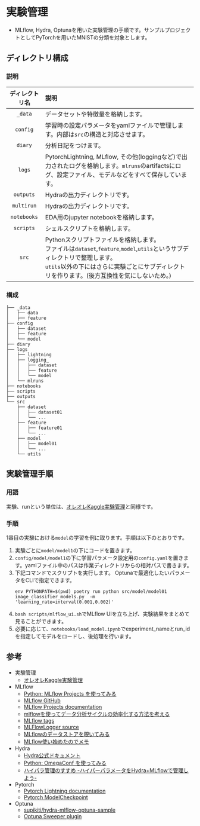 # 実験管理
- MLflow, Hydra, Optunaを用いた実験管理の手順です。サンプルプロジェクトとしてPyTorchを用いたMNISTの分類を対象とします。

## ディレクトリ構成

### 説明
| ディレクトリ名 | 説明 |
| :---: | :--- | 
| `_data`|データセットや特徴量を格納します。
|`config`|学習時の設定パラメータをyamlファイルで管理します。内部は`src`の構造と対応させます。
| `diary`|分析日記をつけます。
| `logs` | PytorchLightning, MLflow, その他(loggingなど)で出力されたログを格納します。`mlruns`のartifactsにログ、設定ファイル、モデルなどをすべて保存しています。
|`outputs`| Hydraの出力ディレクトリです。
|`multirun`| Hydraの出力ディレクトリです。
|`notebooks`|EDA用のjupyter notebookを格納します。
|`scripts`|シェルスクリプトを格納します。
|`src`|Pythonスクリプトファイルを格納します。<br> ファイルは`dataset`,`feature`,`model`,`utils`というサブディレクトリで整理します。<br> `utils`以外の下にはさらに実験ごとにサブディレクトリを作ります。(後方互換性を気にしないため。)|

### 構成
```
├── _data
│   ├── data
│   ├── feature
├── config
│   ├── dataset
│   ├── feature
│   └── model
├── diary
├── logs
│   ├── lightning
│   ├── logging_
│   │   ├── dataset
│   │   ├── feature
│   │   └── model
│   └── mlruns
├── notebooks
├── scripts
├── outputs
└── src
    ├── dataset
    │   ├── dataset01
    │   └── ...
    ├── feature
    │   ├── feature01
    │   └── ...
    ├── model
    │   ├── model01
    │   └── ...
    └── utils

```


## 実験管理手順
### 用語
実験、runという単位は、[オレオレKaggle実験管理](https://zenn.dev/fkubota/articles/f7efe69fd2044d)と同様です。
### 手順
1番目の実験における`model`の学習を例に取ります。手順は以下のとおりです。
1. 実験ごとに`model/model1`の下にコードを置きます。
2. `config/model/model1`の下に学習パラメータ設定用の`config.yaml`を置きます。yamlファイル中のパスは作業ディレクトリからの相対パスで書きます。
3. 下記コマンドでスクリプトを実行します。
   Optunaで最適化したいパラメータをCLIで指定できます。
    ```
    env PYTHONPATH=$(pwd) poetry run python src/model/model01 image_classifier_models.py  -m 'learning_rate=interval(0.001,0.002)'                                                
    ```
4. `bash scripts/mlflow_ui.sh`でMLflow UIを立ち上げ、実験結果をまとめて見ることができます。
5. 必要に応じて、`notebooks/load_model.ipynb`でexperiment_nameとrun_idを指定してモデルをロードし、後処理を行います。




## 参考
- 実験管理
  - [オレオレKaggle実験管理](https://zenn.dev/fkubota/articles/f7efe69fd2044d)
- MLflow
   - [Python: MLflow Projects を使ってみる](https://blog.amedama.jp/entry/mlflow-projects)
   - [MLflow GitHub](https://github.com/mlflow/mlflow)
   - [MLflow Projects documentation](https://www.mlflow.org/docs/latest/projects.html)
   - [mlflowを使ってデータ分析サイクルの効率化する方法を考える](https://qiita.com/masa26hiro/items/574c48d523ed76e76a3b)
   - [MLflow tags](https://github.com/mlflow/mlflow/blob/9fd60eeee77dbda37bae0ff97bc899e2bf87605f/mlflow/utils/mlflow_tags.py#L7)
   - [MLFlowLogger source](https://pytorch-lightning.readthedocs.io/en/stable/_modules/pytorch_lightning/loggers/mlflow.html)
   - [MLflowのデータストアを覗いてみる](https://blog.hoxo-m.com/entry/mlflow_store)
   - [MLflow使い始めたのでメモ](https://zenn.dev/currypurin/articles/15bd449da18807b08f89)
- Hydra
   - [Hydra公式ドキュメント](https://hydra.cc/docs/intro/)
   - [Python: OmegaConf を使ってみる](https://blog.amedama.jp/entry/omega-conf)
   - [ハイパラ管理のすすめ -ハイパーパラメータをHydra+MLflowで管理しよう-](https://ymym3412.hatenablog.com/entry/2020/02/09/034644)
- Pytorch
   - [Pytorch Lightning documentation](https://pytorch-lightning.readthedocs.io/en/latest/api/pytorch_lightning.loggers.mlflow.html)
   - [Pytorch ModelCheckpoint](https://pytorch-lightning.readthedocs.io/en/1.0.2/_modules/pytorch_lightning/callbacks/model_checkpoint.html)
- Optuna
    - [supikiti/hydra-mlflow-optuna-sample](https://github.com/supikiti/hydra-mlflow-optuna-sample)
    - [Optuna Sweeper plugin](https://hydra.cc/docs/next/plugins/optuna_sweeper)